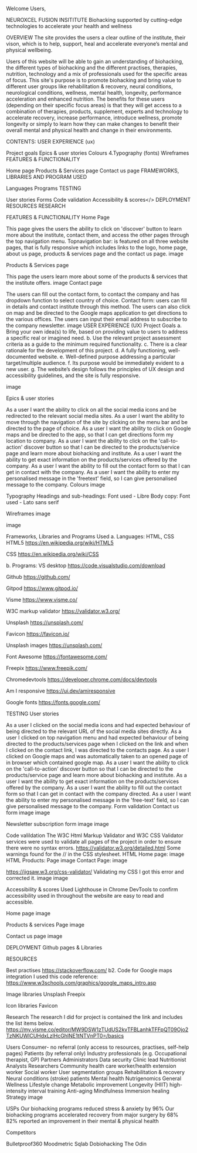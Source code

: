 Welcome Users,

NEUROXCEL FUSION INSITITUTE
Biohacking supported by cutting-edge technologies to accelerate your health and wellness

OVERVIEW
The site provides the users a clear outline of the institute, their vison, which is to help, support, heal and accelerate everyone’s mental and physical wellbeing.

Users of this website will be able to gain an understanding of biohacking, the different types of biohacking and the different practises, therapies, nutrition, technology and a mix of professionals used for the specific areas of focus. This site's purpose is to promote biohacking and bring value to different user groups like rehabilitation & recovery, neural conditions, neurological conditions, wellness, mental health, longevity, performance acceleration and enhanced nutrition. The benefits for these users (depending on their specific focus areas) is that they will get access to a combination of therapies, products, supplement, experts and technology to accelerate recovery, increase performance, introduce wellness, promote longevity or simply to learn how they can make changes to benefit their overall mental and physical health and change in their environments.

CONTENTS:
USER EXPERIENCE (ux)

Project goals
Epics & user stories
Colours
4.Typography (fonts)
Wireframes
FEATURES & FUNCTIONALITY

Home page
Products & Services page
Contact us page
FRAMEWORKS, LIBRARIES AND PROGRAM USED

Languages
Programs
TESTING

User stories
Forms
Code validation
Accessibility & scores</>
DEPLOYMENT
RESOURCES
RESEARCH

FEATURES & FUNCTIONALITY
Home Page

This page gives the users the ability to click on 'discover' button to learn more about the institute, contact them, and access the other pages through the top navigation menu.
Topnavigation bar: is featured on all three website pages, that is fully responsive which includes links to the logo, home page, about us page, products & services page and the contact us page.
image

Products & Services page

This page the users learn more about some of the products & services that the institute offers. image
Contact page

The users can fill out the contact form, to contact the company and has dropdown function to select country of choice.
Contact form: users can fill in details and contact institute through this method.
The users can also click on map and be directed to the Google maps application to get directions to the various offices.
The users can input their email address to subscribe to the company newsletter. image
USER EXPERIENCE (UX)
Project Goals
a. Bring your own idea(s) to life, based on providing value to users to address a specific real or imagined need.
b. Use the relevant project assessment criteria as a guide to the minimum required functionality.
c. There is a clear rationale for the development of this project.
d. A fully functioning, well-documented website.
e. Well-defined purpose addressing a particular target/multiple audience.
f. Its purpose would be immediately evident to a new user.
g. The website’s design follows the principles of UX design and accessibility guidelines, and the site is fully responsive.

image

Epics & user stories

As a user I want the ability to click on all the social media icons and be redirected to the relevant social media sites.
As a user I want the ability to move through the navigation of the site by clicking on the menu bar and be directed to the page of choice.
As a user I want the ability to click on Google maps and be directed to the app, so that I can get directions form my location to company.
As a user I want the ability to click on the 'call-to-action' discover button so that I can be directed to the products/service page and learn more about biohacking and institute.
As a user I want the ability to get exact information on the products/services offered by the company.
As a user I want the ability to fill out the contact form so that I can get in contact with the company.
As a user I want the ability to enter my personalised message in the 'freetext' field, so I can give personalised message to the company.
Colours
image

Typography
Headings and sub-headings: Font used - Libre
Body copy: Font used - Lato sans serif

Wireframes
image

image

Frameworks, Libraries and Programs Used
a. Languages: HTML, CSS
HTML5
https://en.wikipedia.org/wiki/HTML5

CSS
https://en.wikipedia.org/wiki/CSS

b. Programs:
VS desktop
https://code.visualstudio.com/download

Github
https://github.com/

Gitpod
https://www.gitpod.io/

Visme
https://www.visme.co/

W3C markup validator
https://validator.w3.org/

Unsplash
https://unsplash.com/

Favicon
https://favicon.io/

Unsplash images
https://unsplash.com/

Font Awesome
https://fontawesome.com/

Freepix
https://www.freepik.com/

Chromedevtools
https://developer.chrome.com/docs/devtools

Am I responsive
https://ui.dev/amiresponsive

Google fonts
https://fonts.google.com/

TESTING
User stories

As a user I clicked on the social media icons and had expected behaviour of being directed to the relevant URL of the social media sites directly.
As a user I clicked on top navigation menu and had expected behaviour of being directed to the products/services page when I clicked on the link and when I clicked on the contact link, I was directed to the contacts page.
As a user I clicked on Google maps and was automatically taken to an opened page of in browser which contained google map.
As a user I want the ability to click on the 'call-to-action' discover button so that I can be directed to the products/service page and learn more about biohacking and institute.
As a user I want the ability to get exact information on the products/services offered by the company.
As a user I want the ability to fill out the contact form so that I can get in contact with the company directed.
As a user I want the ability to enter my personalised message in the 'free-text' field, so I can give personalised message to the company.
Form validation
Contact us form
image image

Newsletter subscription form
image image

Code valildation
The W3C Html Markup Validator and W3C CSS Validator services were used to validate all pages of the project in order to ensure there were no syntax errors.
https://validator.w3.org/detailed.html Some warnings found for the // in the CSS stylesheet. HTML Home page:
image HTML Products: Page
image Contact Page:
image

https://jigsaw.w3.org/css-validator/ Validating my CSS I got this error and corrected it. image image

Accessibility & scores
Used Lighthouse in Chrome DevTools to confirm accessibility used in throughout the website are easy to read and accessible.

Home page
image

Products & services Page
image

Contact us page
image

DEPLOYMENT
Github pages & Libraries

RESOURCES

Best practises
https://stackoverflow.com/
b2. Code for Google maps integration
I used this code reference: https://www.w3schools.com/graphics/google_maps_intro.asp

Image libraries
Unsplash
Freepix

Icon libraries
Favicon

Research
The research I did for project is contained the link and includes the list items below.
https://my.visme.co/editor/MW9DSW1zTUdUS2kvTFBLanhkTFFpQT09Ojo2TzNKUWlCUHdxLzlHcGhlNE1tNTVnPT0=/basics

Users
Consumer- no referral (only access to resources, practises, self-help pages)
Patients (by referral only)
Industry professionals (e.g. Occupational therapist, GP)
Partners
Administrators
Data security
Clinic lead
Nutritionist
Analysts
Researchers
Community health care worker/health extension worker
Social worker
User segmentation groups
Rehabilitation & recovery
Neural conditions (stroke) patients
Mental health
Nutrigenomics
General Wellness
Lifestyle change
Metabolic improvement
Longevity
(HIIT) high-intensity interval training
Anti-aging
Mindfulness
Immersion healing
Strategy
image

USPs
Our biohacking programs reduced stress & anxiety by 96%
Our biohacking programs accelerated recovery from major surgery by 68%
82% reported an improvement in their mental & physical health

Competitors

Bulletproof360
Moodmetric
Sqlab
Dobiohacking
The Odin
